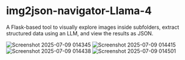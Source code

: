 # img2json-navigator-Llama-4
A Flask-based tool to visually explore images inside subfolders, extract structured data using an LLM, and view the results as JSON.


![Screenshot 2025-07-09 014345](https://github.com/user-attachments/assets/cfa789fb-9879-4ce9-9187-c29ca305101f)
![Screenshot 2025-07-09 014415](https://github.com/user-attachments/assets/135d40e5-dc58-452e-b958-351cad99f559)
![Screenshot 2025-07-09 014438](https://github.com/user-attachments/assets/1628e974-4177-4768-9341-d6bf14ceed74)
![Screenshot 2025-07-09 014501](https://github.com/user-attachments/assets/bea46833-3d47-49a7-b635-9bdbb2aeecac)

